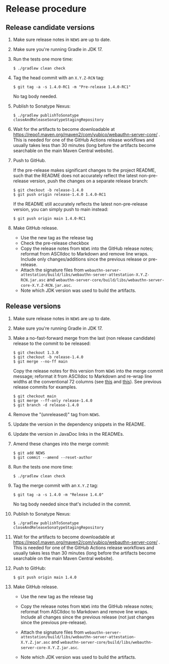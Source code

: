Release procedure
====================

Release candidate versions
---

 1. Make sure release notes in `NEWS` are up to date.

 2. Make sure you're running Gradle in JDK 17.

 3. Run the tests one more time:

    ```
    $ ./gradlew clean check
    ```

 4. Tag the head commit with an `X.Y.Z-RCN` tag:

    ```
    $ git tag -a -s 1.4.0-RC1 -m "Pre-release 1.4.0-RC1"
    ```

    No tag body needed.

 5. Publish to Sonatype Nexus:

    ```
    $ ./gradlew publishToSonatype closeAndReleaseSonatypeStagingRepository
    ```

 6. Wait for the artifacts to become downloadable at
    https://repo1.maven.org/maven2/com/yubico/webauthn-server-core/ . This is
    needed for one of the GitHub Actions release workflows and usually takes
    less than 30 minutes (long before the artifacts become searchable on the
    main Maven Central website).

 7. Push to GitHub.

    If the pre-release makes significant changes to the project README, such
    that the README does not accurately reflect the latest non-pre-release
    version, push the changes on a separate release branch:

    ```
    $ git checkout -b release-1.4.0
    $ git push origin release-1.4.0 1.4.0-RC1
    ```

    If the README still accurately reflects the latest non-pre-release version,
    you can simply push to main instead:

    ```
    $ git push origin main 1.4.0-RC1
    ```

 8. Make GitHub release.

    - Use the new tag as the release tag
    - Check the pre-release checkbox
    - Copy the release notes from `NEWS` into the GitHub release notes; reformat
      from ASCIIdoc to Markdown and remove line wraps. Include only
      changes/additions since the previous release or pre-release.
    - Attach the signature files from
      `webauthn-server-attestation/build/libs/webauthn-server-attestation-X.Y.Z-RCN.jar.asc`
      and
      `webauthn-server-core/build/libs/webauthn-server-core-X.Y.Z-RCN.jar.asc`.
    - Note which JDK version was used to build the artifacts.


Release versions
---

 1. Make sure release notes in `NEWS` are up to date.

 2. Make sure you're running Gradle in JDK 17.

 3. Make a no-fast-forward merge from the last (non release candidate) release
    to the commit to be released:

    ```
    $ git checkout 1.3.0
    $ git checkout -b release-1.4.0
    $ git merge --no-ff main
    ```

    Copy the release notes for this version from `NEWS` into the merge commit
    message; reformat it from ASCIIdoc to Markdown and re-wrap line widths at
    the conventional 72 columns (see
    [this](https://tbaggery.com/2008/04/19/a-note-about-git-commit-messages.html)
    and [this](https://chris.beams.io/posts/git-commit/)). See previous release
    commits for examples.

    ```
    $ git checkout main
    $ git merge --ff-only release-1.4.0
    $ git branch -d release-1.4.0
    ```

 4. Remove the "(unreleased)" tag from `NEWS`.

 5. Update the version in the dependency snippets in the README.

 6. Update the version in JavaDoc links in the READMEs.

 7. Amend these changes into the merge commit:

    ```
    $ git add NEWS
    $ git commit --amend --reset-author
    ```

 8. Run the tests one more time:

    ```
    $ ./gradlew clean check
    ```

 9. Tag the merge commit with an `X.Y.Z` tag:

    ```
    $ git tag -a -s 1.4.0 -m "Release 1.4.0"
    ```

    No tag body needed since that's included in the commit.

10. Publish to Sonatype Nexus:

    ```
    $ ./gradlew publishToSonatype closeAndReleaseSonatypeStagingRepository
    ```

11. Wait for the artifacts to become downloadable at
    https://repo1.maven.org/maven2/com/yubico/webauthn-server-core/ . This is
    needed for one of the GitHub Actions release workflows and usually takes
    less than 30 minutes (long before the artifacts become searchable on the
    main Maven Central website).

12. Push to GitHub:

    ```
    $ git push origin main 1.4.0
    ```

13. Make GitHub release.

    - Use the new tag as the release tag
    - Copy the release notes from `NEWS` into the GitHub release notes; reformat
      from ASCIIdoc to Markdown and remove line wraps. Include all changes since
      the previous release (not just changes since the previous pre-release).
    - Attach the signature files from
      `webauthn-server-attestation/build/libs/webauthn-server-attestation-X.Y.Z.jar.asc`
      and
      `webauthn-server-core/build/libs/webauthn-server-core-X.Y.Z.jar.asc`.

    - Note which JDK version was used to build the artifacts.
